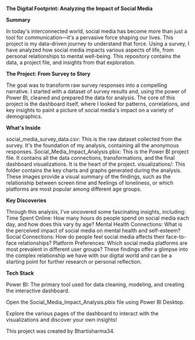 **The Digital Footprint: Analyzing the Impact of Social Media**

**Summary**

In today's interconnected world, social media has become more than just a tool for communication—it's a pervasive force shaping our lives. This project is my data-driven journey to understand that force. Using a survey, I have analyzed how social media impacts various aspects of life, from personal relationships to mental well-being. This repository contains the data, a project file, and insights from that exploration.

**The Project: From Survey to Story**

The goal was to transform raw survey responses into a compelling narrative. I started with a dataset of survey results and, using the power of Power BI, cleaned and prepared the data for analysis. The core of this project is the dashboard itself, where I looked for patterns, correlations, and key insights to paint a picture of social media's impact on a variety of demographics.

**What's Inside**

social_media_survey_data.csv: This is the raw dataset collected from the survey. It's the foundation of my analysis, containing all the anonymous responses.
Social_Media_Impact_Analysis.pbix: This is the Power BI project file. It contains all the data connections, transformations, and the final dashboard visualizations. It is the heart of the project.
visualizations/: This folder contains the key charts and graphs generated during the analysis. These images provide a visual summary of the findings, such as the relationship between screen time and feelings of loneliness, or which platforms are most popular among different age groups.

**Key Discoveries**

Through this analysis, I've uncovered some fascinating insights, including:
Time Spent Online: How many hours do people spend on social media each day, and how does this vary by age?
Mental Health Connections: What is the perceived impact of social media on mental health and self-esteem?
Social Connections: How do people feel social media affects their face-to-face relationships?
Platform Preferences: Which social media platforms are most prevalent in different user groups?
These findings offer a glimpse into the complex relationship we have with our digital world and can be a starting point for further research or personal reflection.

**Tech Stack**

Power BI: The primary tool used for data cleaning, modeling, and creating the interactive dashboard.


Open the Social_Media_Impact_Analysis.pbix file using Power BI Desktop.

Explore the various pages of the dashboard to interact with the visualizations and discover your own insights!

This project was created by Bhartisharma34.
